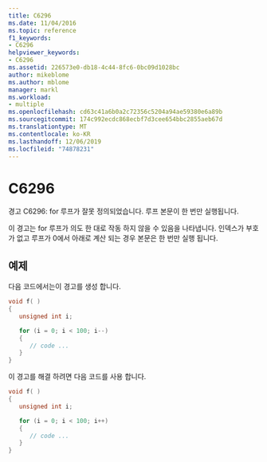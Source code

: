 ```yaml
---
title: C6296
ms.date: 11/04/2016
ms.topic: reference
f1_keywords:
- C6296
helpviewer_keywords:
- C6296
ms.assetid: 226573e0-db18-4c44-8fc6-0bc09d1028bc
author: mikeblome
ms.author: mblome
manager: markl
ms.workload:
- multiple
ms.openlocfilehash: cd63c41a6b0a2c72356c5204a94ae59380e6a89b
ms.sourcegitcommit: 174c992ecdc868ecbf7d3cee654bbc2855aeb67d
ms.translationtype: MT
ms.contentlocale: ko-KR
ms.lasthandoff: 12/06/2019
ms.locfileid: "74878231"
---
```

# <a name="c6296"></a>C6296
경고 C6296: for 루프가 잘못 정의되었습니다. 루프 본문이 한 번만 실행됩니다.

 이 경고는 for 루프가 의도 한 대로 작동 하지 않을 수 있음을 나타냅니다. 인덱스가 부호가 없고 루프가 0에서 아래로 계산 되는 경우 본문은 한 번만 실행 됩니다.

## <a name="example"></a>예제
 다음 코드에서는이 경고를 생성 합니다.

```cpp
void f( )
{
   unsigned int i;

   for (i = 0; i < 100; i--)
   {
      // code ...
   }
}
```

 이 경고를 해결 하려면 다음 코드를 사용 합니다.

```cpp
void f( )
{
   unsigned int i;

   for (i = 0; i < 100; i++)
   {
      // code ...
   }
}
```
